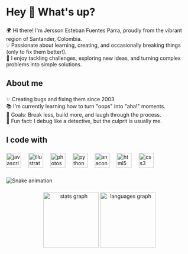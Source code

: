 <h1 align="left">Hey 👋 What's up?</h1>

###

<p align="left">🌍 Hi there! I'm Jersson Esteban Fuentes Parra, proudly from the vibrant region of Santander, Colombia.<br>💡 Passionate about learning, creating, and occasionally breaking things (only to fix them better!).<br>🚀 I enjoy tackling challenges, exploring new ideas, and turning complex problems into simple solutions.</p>

###

<h2 align="left">About me</h2>

###

<p align="left">✨ Creating bugs and fixing them since 2003<br>📚 I'm currently learning how to turn "oops" into "aha!" moments.<br>🎯 Goals: Break less, build more, and laugh through the process.<br>🎲 Fun fact: I debug like a detective, but the culprit is usually me.</p>

###

<h2 align="left">I code with</h2>

###

<div align="left">
  <img src="https://cdn.jsdelivr.net/gh/devicons/devicon/icons/javascript/javascript-original.svg" height="40" alt="javascript logo"  />
  <img width="12" />
  <img src="https://cdn.jsdelivr.net/gh/devicons/devicon/icons/illustrator/illustrator-plain.svg" height="40" alt="illustrator logo"  />
  <img width="12" />
  <img src="https://cdn.jsdelivr.net/gh/devicons/devicon/icons/photoshop/photoshop-plain.svg" height="40" alt="photoshop logo"  />
  <img width="12" />
  <img src="https://cdn.jsdelivr.net/gh/devicons/devicon/icons/python/python-original.svg" height="40" alt="python logo"  />
  <img width="12" />
  <img src="https://cdn.jsdelivr.net/gh/devicons/devicon/icons/anaconda/anaconda-original.svg" height="40" alt="anaconda logo"  />
  <img width="12" />
  <img src="https://cdn.jsdelivr.net/gh/devicons/devicon/icons/html5/html5-original.svg" height="40" alt="html5 logo"  />
  <img width="12" />
  <img src="https://cdn.jsdelivr.net/gh/devicons/devicon/icons/css3/css3-original.svg" height="40" alt="css3 logo"  />
</div>

###

<img src="https://raw.githubusercontent.com/jerssonfuentes/jerssonfuentes/output/snake.svg" alt="Snake animation" />

###

<div align="center">
  <img src="https://github-readme-stats.vercel.app/api?username=jerssonfuentes&hide_title=false&hide_rank=false&show_icons=true&include_all_commits=true&count_private=true&disable_animations=false&theme=dracula&locale=en&hide_border=false&order=1" height="150" alt="stats graph"  />
  <img src="https://github-readme-stats.vercel.app/api/top-langs?username=jerssonfuentes&locale=en&hide_title=false&layout=compact&card_width=320&langs_count=5&theme=dracula&hide_border=false&order=2" height="150" alt="languages graph"  />
</div>

###
